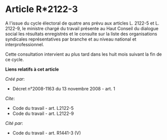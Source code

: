 # Article R*2122-3

A l'issue du cycle électoral de quatre ans prévu aux articles L. 2122-5 et L. 2122-9, le ministre chargé du travail présente
au Haut Conseil du dialogue social les résultats enregistrés et le consulte sur la liste des organisations syndicales
représentatives par branche et au niveau national et interprofessionnel. 

Cette consultation intervient au plus tard dans les huit mois suivant la fin de ce cycle.

**Liens relatifs à cet article**

_Créé par_:

  - Décret n°2008-1163 du 13 novembre 2008 - art. 1

_Cite_:

  - Code du travail - art. L2122-5
  - Code du travail - art. L2122-9

_Cité par_:

  - Code du travail - art. R1441-3 (V)
